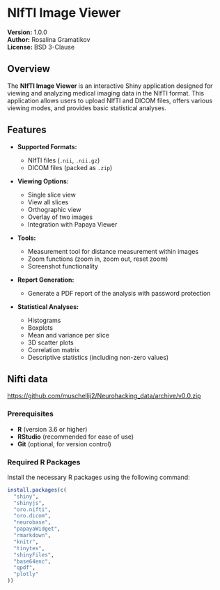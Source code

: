 # NIfTI Image Viewer

**Version:** 1.0.0  
**Author:** Rosalina Gramatikov  
**License:** BSD 3-Clause

## Overview

The **NIfTI Image Viewer** is an interactive Shiny application designed for viewing and analyzing medical imaging data in the NIfTI format. 
This application allows users to upload NIfTI and DICOM files, offers various viewing modes, and provides basic statistical analyses.

## Features

- **Supported Formats:**
  - NIfTI files (`.nii`, `.nii.gz`)
  - DICOM files (packed as `.zip`)
  
- **Viewing Options:**
  - Single slice view
  - View all slices
  - Orthographic view
  - Overlay of two images
  - Integration with Papaya Viewer
  
- **Tools:**
  - Measurement tool for distance measurement within images
  - Zoom functions (zoom in, zoom out, reset zoom)
  - Screenshot functionality
  
- **Report Generation:**
  - Generate a PDF report of the analysis with password protection
  
- **Statistical Analyses:**
  - Histograms
  - Boxplots
  - Mean and variance per slice
  - 3D scatter plots
  - Correlation matrix
  - Descriptive statistics (including non-zero values)

## Nifti data
https://github.com/muschellij2/Neurohacking_data/archive/v0.0.zip

### Prerequisites

- **R** (version 3.6 or higher)
- **RStudio** (recommended for ease of use)
- **Git** (optional, for version control)

### Required R Packages

Install the necessary R packages using the following command:

```R
install.packages(c(
  "shiny",
  "shinyjs",
  "oro.nifti",
  "oro.dicom",
  "neurobase",
  "papayaWidget",
  "rmarkdown",
  "knitr",
  "tinytex",
  "shinyFiles",
  "base64enc",
  "qpdf",
  "plotly"
))
